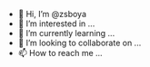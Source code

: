 - 👋 Hi, I’m @zsboya
- 👀 I’m interested in ...
- 🌱 I’m currently learning ...
- 💞️ I’m looking to collaborate on ...
- 📫 How to reach me ...

<!---
zsboya/zsboya is a ✨ special ✨ repository because its `README.md` (this file) appears on your GitHub profile.
You can click the Preview link to take a look at your changes.

Ezt a sort már én írtam bele.
--->
